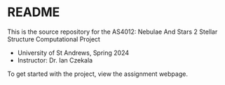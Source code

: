 # README

This is the source repository for the AS4012: Nebulae And Stars 2 Stellar Structure Computational Project
* University of St Andrews, Spring 2024
* Instructor: Dr. Ian Czekala

To get started with the project, view the assignment webpage.